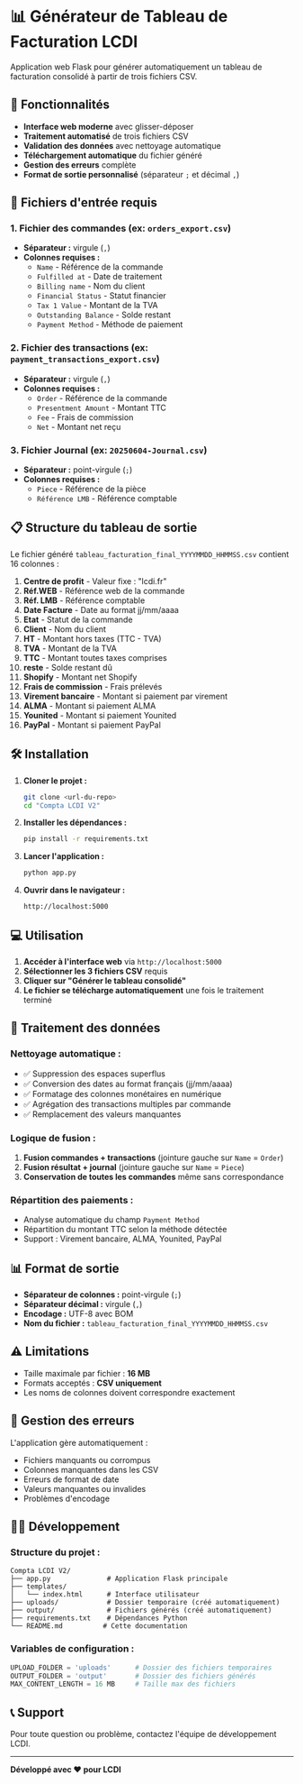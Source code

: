 # 📊 Générateur de Tableau de Facturation LCDI

Application web Flask pour générer automatiquement un tableau de facturation consolidé à partir de trois fichiers CSV.

## 🚀 Fonctionnalités

- **Interface web moderne** avec glisser-déposer
- **Traitement automatisé** de trois fichiers CSV
- **Validation des données** avec nettoyage automatique
- **Téléchargement automatique** du fichier généré
- **Gestion des erreurs** complète
- **Format de sortie personnalisé** (séparateur `;` et décimal `,`)

## 📁 Fichiers d'entrée requis

### 1. Fichier des commandes (ex: `orders_export.csv`)
- **Séparateur :** virgule (`,`)
- **Colonnes requises :**
  - `Name` - Référence de la commande
  - `Fulfilled at` - Date de traitement
  - `Billing name` - Nom du client
  - `Financial Status` - Statut financier
  - `Tax 1 Value` - Montant de la TVA
  - `Outstanding Balance` - Solde restant
  - `Payment Method` - Méthode de paiement

### 2. Fichier des transactions (ex: `payment_transactions_export.csv`)
- **Séparateur :** virgule (`,`)
- **Colonnes requises :**
  - `Order` - Référence de la commande
  - `Presentment Amount` - Montant TTC
  - `Fee` - Frais de commission
  - `Net` - Montant net reçu

### 3. Fichier Journal (ex: `20250604-Journal.csv`)
- **Séparateur :** point-virgule (`;`)
- **Colonnes requises :**
  - `Piece` - Référence de la pièce
  - `Référence LMB` - Référence comptable

## 📋 Structure du tableau de sortie

Le fichier généré `tableau_facturation_final_YYYYMMDD_HHMMSS.csv` contient 16 colonnes :

1. **Centre de profit** - Valeur fixe : "lcdi.fr"
2. **Réf.WEB** - Référence web de la commande
3. **Réf. LMB** - Référence comptable
4. **Date Facture** - Date au format jj/mm/aaaa
5. **Etat** - Statut de la commande
6. **Client** - Nom du client
7. **HT** - Montant hors taxes (TTC - TVA)
8. **TVA** - Montant de la TVA
9. **TTC** - Montant toutes taxes comprises
10. **reste** - Solde restant dû
11. **Shopify** - Montant net Shopify
12. **Frais de commission** - Frais prélevés
13. **Virement bancaire** - Montant si paiement par virement
14. **ALMA** - Montant si paiement ALMA
15. **Younited** - Montant si paiement Younited
16. **PayPal** - Montant si paiement PayPal

## 🛠 Installation

1. **Cloner le projet :**
   ```bash
   git clone <url-du-repo>
   cd "Compta LCDI V2"
   ```

2. **Installer les dépendances :**
   ```bash
   pip install -r requirements.txt
   ```

3. **Lancer l'application :**
   ```bash
   python app.py
   ```

4. **Ouvrir dans le navigateur :**
   ```
   http://localhost:5000
   ```

## 💻 Utilisation

1. **Accéder à l'interface web** via `http://localhost:5000`
2. **Sélectionner les 3 fichiers CSV** requis
3. **Cliquer sur "Générer le tableau consolidé"**
4. **Le fichier se télécharge automatiquement** une fois le traitement terminé

## 🔧 Traitement des données

### Nettoyage automatique :
- ✅ Suppression des espaces superflus
- ✅ Conversion des dates au format français (jj/mm/aaaa)
- ✅ Formatage des colonnes monétaires en numérique
- ✅ Agrégation des transactions multiples par commande
- ✅ Remplacement des valeurs manquantes

### Logique de fusion :
1. **Fusion commandes + transactions** (jointure gauche sur `Name` = `Order`)
2. **Fusion résultat + journal** (jointure gauche sur `Name` = `Piece`)
3. **Conservation de toutes les commandes** même sans correspondance

### Répartition des paiements :
- Analyse automatique du champ `Payment Method`
- Répartition du montant TTC selon la méthode détectée
- Support : Virement bancaire, ALMA, Younited, PayPal

## 📊 Format de sortie

- **Séparateur de colonnes :** point-virgule (`;`)
- **Séparateur décimal :** virgule (`,`)
- **Encodage :** UTF-8 avec BOM
- **Nom du fichier :** `tableau_facturation_final_YYYYMMDD_HHMMSS.csv`

## ⚠️ Limitations

- Taille maximale par fichier : **16 MB**
- Formats acceptés : **CSV uniquement**
- Les noms de colonnes doivent correspondre exactement

## 🐛 Gestion des erreurs

L'application gère automatiquement :
- Fichiers manquants ou corrompus
- Colonnes manquantes dans les CSV
- Erreurs de format de date
- Valeurs manquantes ou invalides
- Problèmes d'encodage

## 👨‍💻 Développement

### Structure du projet :
```
Compta LCDI V2/
├── app.py              # Application Flask principale
├── templates/
│   └── index.html      # Interface utilisateur
├── uploads/            # Dossier temporaire (créé automatiquement)
├── output/             # Fichiers générés (créé automatiquement)
├── requirements.txt    # Dépendances Python
└── README.md          # Cette documentation
```

### Variables de configuration :
```python
UPLOAD_FOLDER = 'uploads'      # Dossier des fichiers temporaires
OUTPUT_FOLDER = 'output'       # Dossier des fichiers générés
MAX_CONTENT_LENGTH = 16 MB     # Taille max des fichiers
```

## 📞 Support

Pour toute question ou problème, contactez l'équipe de développement LCDI.

---

**Développé avec ❤️ pour LCDI**
